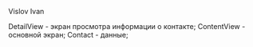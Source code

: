 Vislov Ivan

DetailView - экран просмотра информации о контакте;
ContentView - основной экран;
Contact - данные;
